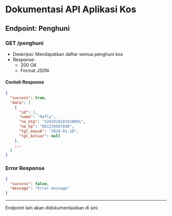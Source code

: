 # Dokumentasi API Aplikasi Kos

## Endpoint: Penghuni

### GET /penghuni
- Deskripsi: Mendapatkan daftar semua penghuni kos
- Response:
  - 200 OK
  - Format JSON

#### Contoh Response
```json
{
  "success": true,
  "data": [
    {
      "id": 1,
      "nama": "Rafly",
      "no_ktp": "3201010101010001",
      "no_hp": "081234567890",
      "tgl_masuk": "2024-01-10",
      "tgl_keluar": null
    },
    ...
  ]
}
```

### Error Response
```json
{
  "success": false,
  "message": "Error message"
}
```

---

Endpoint lain akan didokumentasikan di sini. 